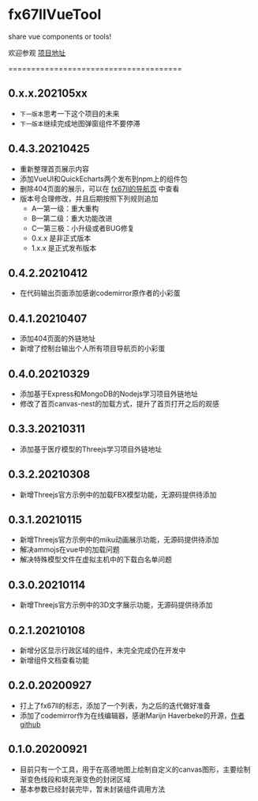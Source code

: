 # fx67llVueTool
share vue components or tools!

欢迎参观 [项目地址](http://ez13.top)

======================================

## 0.x.x.202105xx
* `下一版本`思考一下这个项目的未来
* `下一版本`继续完成地图弹窗组件不要停滞

## 0.4.3.20210425
* 重新整理首页展示内容
* 添加VueUI和QuickEcharts两个发布到npm上的组件包
* 删除404页面的展示，可以在 [fx67ll的导航页](http://fx67ll.xyz) 中查看
* 版本号合理修改，并且后期按照下列规则追加
	+ A—第一级：重大重构
	+ B—第二级：重大功能改进
	+ C—第三极：小升级或者BUG修复
	+ 0.x.x 是非正式版本
	+ 1.x.x 是正式发布版本
	

## 0.4.2.20210412
* 在代码输出页面添加感谢codemirror原作者的小彩蛋

## 0.4.1.20210407
* 添加404页面的外链地址
* 新增了控制台输出个人所有项目导航页的小彩蛋

## 0.4.0.20210329
* 添加基于Express和MongoDB的Nodejs学习项目外链地址
* 修改了首页canvas-nest的加载方式，提升了首页打开之后的观感

## 0.3.3.20210311
* 添加基于医疗模型的Threejs学习项目外链地址

## 0.3.2.20210308
* 新增Threejs官方示例中的加载FBX模型功能，无源码提供待添加

## 0.3.1.20210115
* 新增Threejs官方示例中的miku动画展示功能，无源码提供待添加
* 解决ammojs在vue中的加载问题
* 解决特殊模型文件在虚拟主机中的下载白名单问题

## 0.3.0.20210114
* 新增Threejs官方示例中的3D文字展示功能，无源码提供待添加

## 0.2.1.20210108
* 新增分区显示行政区域的组件，未完全完成仍在开发中
* 新增组件文档查看功能

## 0.2.0.20200927
* 打上了fx67ll的标志，添加了一个列表，为之后的迭代做好准备
* 添加了codemirror作为在线编辑器，感谢Marijn Haverbeke的开源，[作者github](https://github.com/marijnh)

## 0.1.0.20200921
* 目前只有一个工具，用于在高德地图上绘制自定义的canvas图形，主要绘制渐变色线段和填充渐变色的封闭区域
* 基本参数已经封装完毕，暂未封装组件调用方法